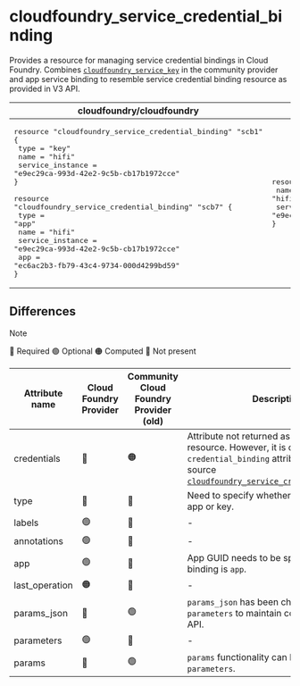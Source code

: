 # cloudfoundry_service_credential_binding  

Provides a resource for managing service credential bindings in Cloud Foundry. Combines [`cloudfoundry_service_key`](https://github.com/cloudfoundry-community/terraform-provider-cloudfoundry/blob/main/docs/resources/service_key.md) in the community provider and app service binding to resemble service credential binding resource as provided in V3 API.

| cloudfoundry/cloudfoundry | cloudfoundry-community/cloudfoundry |
| -- | -- |
|  <pre>resource "cloudfoundry_service_credential_binding" "scb1" {</br>  type             = "key"</br>  name             = "hifi"</br>  service_instance = "e9ec29ca-993d-42e2-9c5b-cb17b1972cce"</br>}</br></br>resource "cloudfoundry_service_credential_binding" "scb7" {</br>  type             = "app"</br>  name             = "hifi"</br>  service_instance = "e9ec29ca-993d-42e2-9c5b-cb17b1972cce"</br>  app              = "ec6ac2b3-fb79-43c4-9734-000d4299bd59"</br>}</br></pre> |<pre>resource "cloudfoundry_service_key" "redis1-key1" {</br>  name = "hifi"</br>  service_instance = "e9ec29ca-993d-42e2-9c5b-cb17b1972cce"</br>}</br></pre> |

## Differences

> [!NOTE]  
> 🔵 Required  🟢 Optional 🟠 Computed  🔴 Not present

| Attribute name | Cloud Foundry Provider|  Community Cloud Foundry Provider (old) | Description |
| --- | --- | --- | --- |
| credentials | 🔴 | 🟠 | Attribute not returned as part of V3 API resource. However, it is obtainable from `credential_binding` attribute of data source [`cloudfoundry_service_credential_binding`](/docs/data-sources/service_credential_binding.md). |
| type | 🔵 | 🔴 | Need to specify whether binding is of type app or key. |
| labels | 🟢 | 🔴 | - |
| annotations | 🟢 | 🔴 | - |
| app | 🟢 | 🔴 | App GUID needs to be specified if `type` binding is `app`. |
| last_operation | 🟠 | 🔴 | - |
| params_json | 🔴 | 🟢 |  `params_json` has been changed to `parameters`  to maintain conformity with V3 API. |
| parameters | 🟢 | 🔴 | - |
| params | 🔴 | 🟢 | `params` functionality can be achieved by `parameters`. |
